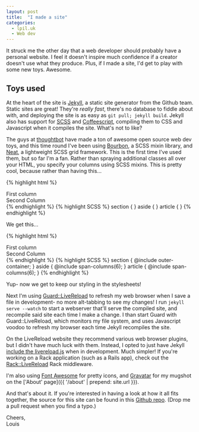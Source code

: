 ```yaml
---
layout: post
title:  "I made a site"
categories:
  - lpil.uk
  - Web dev
---
```


It struck me the other day that a web developer should probably have a personal
website. I feel it doesn't inspire much confidence if a creator doesn't use
what they produce. Plus, if I made a site, I'd get to play with some new toys.
Awesome.

## Toys used

At the heart of the site is [Jekyll][jekyll], a static site generator from the
Github team. Static sites are great! They're *really fast*, there's no database
to fiddle about with, and deploying the site is as easy as `git pull; jekyll
build`. Jekyll also has support for [SCSS][scss] and
[Coffeescript][coffeescript], compiling them to CSS and Javascript when it
compiles the site. What's not to like? 

The guys at [thoughtbot][thoughtbot] have made a ton of awesome open source web
dev toys, and this time round I've been using [Bourbon][bourbon], a SCSS mixin
library, and [Neat][neat], a lightweight SCSS grid framework. This is the first
time I've used them, but so far I'm a fan. Rather than spraying additional
classes all over your HTML, you specify your columns using SCSS mixins. This is
pretty cool, because rather than having this...

{% highlight html %}
<section>
  <aside class="col-xs-6" >First column</aside>
  <article class="col-xs-6" >Second Column</article>
</section>
{% endhighlight %}
{% highlight SCSS %}
section { }
aside   { }
article { }
{% endhighlight %}

We get this...

{% highlight html %}
<section>
  <aside>First column</aside>
  <article>Second Column</article>
</section>
{% endhighlight %}
{% highlight SCSS %}
section { @include outer-container; }
aside   { @include span-columns(6); }
article { @include span-columns(6); }
{% endhighlight %}

Yup- now we get to keep our styling in the stylesheets!

Next I'm using [Guard::LiveReload][guard-livereload] to refresh my web browser
when I save a file in development- no more alt-tabbing to see my changes! I run
`jekyll serve --watch` to start a webserver that'll serve the compiled site,
and recompile said site each time I make a change. I than start Guard with
Guard::LiveReload, which monitors my file system, and uses Javascript voodoo to
refresh my browser each time Jekyll recompiles the site.

On the LiveReload website they recommend various web browser plugins, but I
didn't have much luck with them. Instead, I opted to just have Jekyll [include
the livereload.js][livereload-include] when in development. Much simpler! If
you're working on a Rack application (such as a Rails app), check out the
[Rack::LiveReload][rack-livereload] Rack middleware.

I'm also using [Font Awesome][font-awesome] for pretty icons, and
[Gravatar][gravatar] for my mugshot on the
['About' page]({{ '/about' | prepend: site.url }}).

And that's about it. If you're interested in having a look at how it all fits
together, the source for this site can be found in this
[Github repo][site-repo]. (Drop me a pull request when you find a typo.)

Cheers,  
Louis

[jekyll]: http://jekyllrb.com
[scss]: http://sass-lang.com/
[coffeescript]: http://coffeescript.org/
[thoughtbot]: http://thoughtbot.com/
[bourbon]: http://bourbon.io/
[neat]: http://neat.bourbon.io/
[guard-livereload]: https://github.com/guard/guard-livereload
[livereload-include]: https://github.com/lpil/lpil.uk/blob/7e0026d2f42c89dae369bb94bb48f1cfb31da3ce/_includes/head.html#L2
[rack-livereload]: https://github.com/johnbintz/rack-livereload
[font-awesome]: http://fortawesome.github.io/Font-Awesome/
[gravatar]: https://en.gravatar.com/
[site-repo]: https://github.com/lpil/lpil.uk
